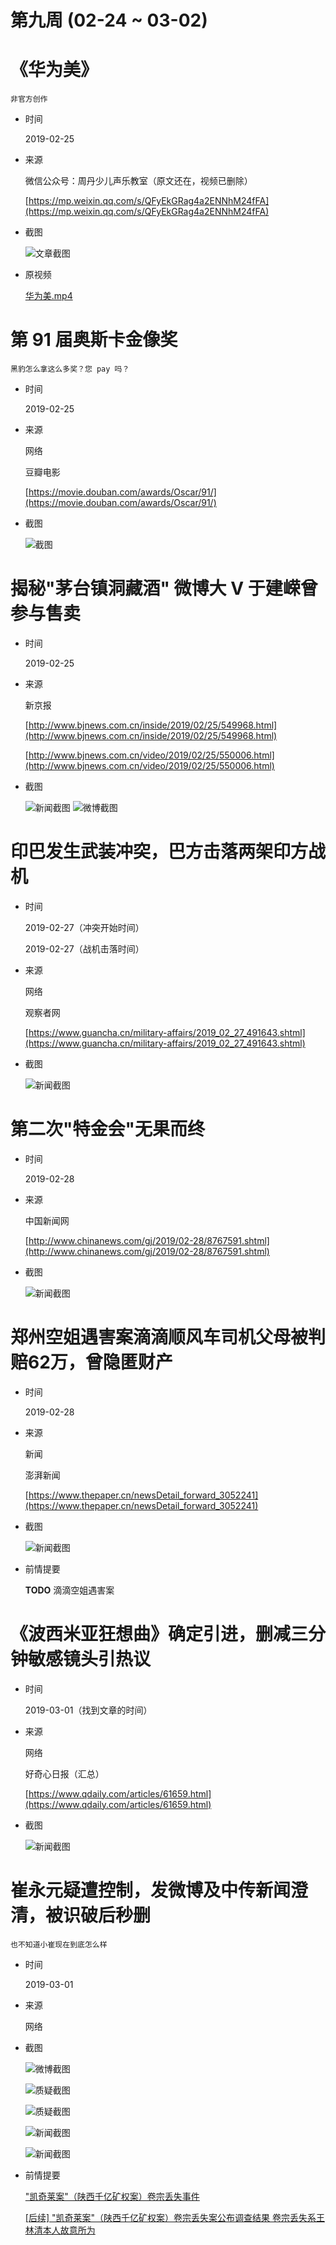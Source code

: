 第九周 (02-24 ~ 03-02)
======

# 《华为美》

    非官方创作
    
+ 时间

    2019-02-25
    
+ 来源

    微信公众号：周丹少儿声乐教室（原文还在，视频已删除）
    
    [https://mp.weixin.qq.com/s/QFyEkGRag4a2ENNhM24fFA](https://mp.weixin.qq.com/s/QFyEkGRag4a2ENNhM24fFA)
    
+ 截图

    ![文章截图](assets/2019-02-25-huawei-mei.png)

+ 原视频

    [华为美.mp4](assets/华为美.mp4)

# 第 91 届奥斯卡金像奖

    黑豹怎么拿这么多奖？您 pay 吗？
    
+ 时间

    2019-02-25
    
+ 来源

    网络
    
    豆瓣电影
    
    [https://movie.douban.com/awards/Oscar/91/](https://movie.douban.com/awards/Oscar/91/)
    
+ 截图

    ![截图](assets/2019-02-25-the-oscars.png)

# 揭秘"茅台镇洞藏酒" 微博大 V 于建嵘曾参与售卖

+ 时间

    2019-02-25
    
+ 来源

    新京报
    
    [http://www.bjnews.com.cn/inside/2019/02/25/549968.html](http://www.bjnews.com.cn/inside/2019/02/25/549968.html)
    
    [http://www.bjnews.com.cn/video/2019/02/25/550006.html](http://www.bjnews.com.cn/video/2019/02/25/550006.html)
    
+ 截图

    ![新闻截图](assets/2019-02-25-moutai.png)
    ![微博截图](assets/2019-02-25-yujianrong.jpg)

# 印巴发生武装冲突，巴方击落两架印方战机

+ 时间
    
    2019-02-27（冲突开始时间）

    2019-02-27（战机击落时间）

+ 来源

    网络
    
    观察者网
    
    [https://www.guancha.cn/military-affairs/2019_02_27_491643.shtml](https://www.guancha.cn/military-affairs/2019_02_27_491643.shtml)
    
+ 截图

    ![新闻截图](assets/2019-02-27-armed-conflict.png)

# 第二次"特金会"无果而终

+ 时间

    2019-02-28

+ 来源

    中国新闻网
    
    [http://www.chinanews.com/gj/2019/02-28/8767591.shtml](http://www.chinanews.com/gj/2019/02-28/8767591.shtml)

+ 截图

    ![新闻截图](assets/2019-02-28-kim-jeong-eun-trump.png)

# 郑州空姐遇害案滴滴顺风车司机父母被判赔62万，曾隐匿财产

+ 时间

    2019-02-28
    
+ 来源

    新闻
    
    澎湃新闻
    
    [https://www.thepaper.cn/newsDetail_forward_3052241](https://www.thepaper.cn/newsDetail_forward_3052241)
    
+ 截图

    ![新闻截图](assets/2019-02-28-didi.png)
    
+ 前情提要

    __TODO__ 滴滴空姐遇害案

# 《波西米亚狂想曲》确定引进，删减三分钟敏感镜头引热议

+ 时间

    2019-03-01（找到文章的时间）
    
+ 来源

    网络
    
    好奇心日报（汇总）
    
    [https://www.qdaily.com/articles/61659.html](https://www.qdaily.com/articles/61659.html)
    
+ 截图

    ![新闻截图](assets/2019-03-01-bohemian-rhapsody.png)

# 崔永元疑遭控制，发微博及中传新闻澄清，被识破后秒删

    也不知道小崔现在到底怎么样
    
+ 时间

    2019-03-01
    
+ 来源

    网络
    
+ 截图

    ![微博截图](assets/2019-03-01-cuiyongyuan.jpg)

    ![质疑截图](assets/2019-03-01-cuiyongyuan-01.jpg)
    
    ![质疑截图](assets/2019-03-01-cuiyongyuan-02.jpg)
    
    ![新闻截图](assets/2019-03-01-cuiyongyuan-news-01.jpg)
    
    ![新闻截图](assets/2019-03-01-cuiyongyuan-news-02.png)
    
+ 前情提要

    ["凯奇莱案"（陕西千亿矿权案）卷宗丢失事件](../00/README.md#"凯奇莱案"（陕西千亿矿权案）卷宗丢失事件)

    [\[后续\] "凯奇莱案"（陕西千亿矿权案）卷宗丢失案公布调查结果 卷宗丢失系王林清本人故意所为](../08/README.md#后续-"凯奇莱案"（陕西千亿矿权案）卷宗丢失案公布调查结果-卷宗丢失系王林清本人故意所为)

